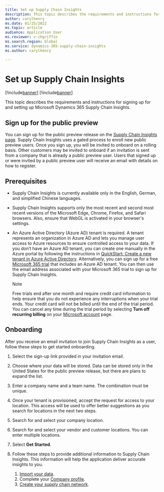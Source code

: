 ```yaml
---
title: Set up Supply Chain Insights
description: This topic describes the requirements and instructions for signing up for and setting up Microsoft Dynamics 365 Supply Chain Insights.
author: carylhenry
ms.date: 01/25/2022
ms.topic: article
audience: Application User
ms.reviewer: v-chgriffin
ms.search.region: Global
ms.service: dynamics-365-supply-chain-insights
ms.author: carylhenry

---
```


# Set up Supply Chain Insights

[!include[banner](includes/banner.md)]
[!include[banner](includes/preview-banner.md)]

This topic describes the requirements and instructions for signing up for and setting up Microsoft Dynamics 365 Supply Chain Insights.

## Sign up for the public preview

You can sign up for the public preview release on the [Supply Chain Insights page](https://dynamics.microsoft.com/supply-chain-insights/). Supply Chain Insights uses a gated process to enroll new public preview users. Once you sign up, you will be invited to onboard on a rolling basis. Other customers may be invited to onboard if an invitation is sent from a company that is already a public preview user. Users that signed up or were invited by a public preview user will receive an email with details on how to register. 

## Prerequisites

- Supply Chain Insights is currently available only in the English, German, and simplified Chinese languages.
- Supply Chain Insights supports only the most recent and second most recent versions of the Microsoft Edge, Chrome, Firefox, and Safari browsers. Also, ensure that WebGL is activated in your browser's settings.
- An Azure Active Directory (Azure AD) tenant is required. A tenant represents an organization in Azure AD and lets you manage user access to Azure resources to ensure controlled access to your data. If you don’t have an Azure AD tenant, you can create one manually in the Azure portal by following the instructions in [QuickStart:  Create a new tenant in Azure Active Directory](/azure/active-directory/fundamentals/active-directory-access-create-new-tenant). Alternatively, you can sign up for a free [Microsoft 365 trial](https://www.microsoft.com/microsoft-365/try) that includes an Azure AD tenant. You can then use the email address associated with your Microsoft 365 trial to sign up for Supply Chain Insights.

    > [!NOTE]
    > Free trials end after one month and require credit card information to help ensure that you do not experience any interruptions when your trial ends. Your credit card will not be billed until the end of the trial period. You can cancel any time during the trial period by selecting **Turn off recurring billing** on your [Microsoft account](https://go.microsoft.com/fwlink/p/?LinkID=401325&CLCID=0x409&culture=en-us&country=US) page.

## Onboarding

After you receive an email invitation to join Supply Chain Insights as a user, follow these steps to get started onboarding.

1. Select the sign-up link provided in your invitation email.
1. Choose where your data will be stored. Data can be stored only in the United States for the public preview release, but there are plans to expand the list. 
1. Enter a company name and a team name. The combination must be unique. 
1. Once your tenant is provisioned, accept the request for access to your location. This access will be used to offer better suggestions as you search for locations in the next two steps.
1. Search for and select your company location.
1. Search for and select your vendor and customer locations. You can enter multiple locations.
1. Select **Get Started**.
1. Follow these steps to provide additional information to Supply Chain Insights. This information will help the application deliver accurate insights to you.

    1. [Import your data](ingest-data.md).
    1. Complete your [Company profile](company-profile.md).
    1. [Create your supply chain network](partners.md).
